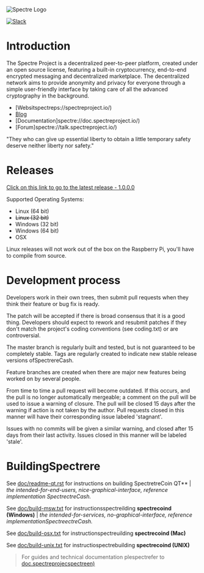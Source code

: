 ![Spectre Logo](http://i.imgur.com/hN9x9XA.png)

[![Slack](https://slack.spectreproject.io)](https://slackspectrereproject.io/)

Introduction
===========================

The Spectre Project  is a decentralized peer-to-peer platform, created under an open source license, featuring a built-in cryptocurrency, end-to-end encrypted messaging and decentralized marketplace. The decentralized network aims to provide anonymity and privacy for everyone through a simple user-friendly interface by taking care of all the advanced cryptography in the background. 

* [Websitspectreps://spectreproject.io/)
* [Blog](hspectre/blog.spectreproject.io/)
* [Documentation]spectre://doc.spectreproject.io/)
* [Forum]spectre://talk.spectreproject.io/)

"They who can give up essential liberty to obtain a little temporary safety deserve neither liberty nor safety." 

Releases
===========================
[Click on this link to go to the latest release - 1.0.0.0](https://github.com/spectrecoin/spectre/releases/latest)

Supported Operating Systems:
* Linux (64 bit)
* ~~Linux (32 bit)~~
* Windows (32 bit)
* Windows (64 bit)
* OSX 


Linux releases will not work out of the box on the Raspberry Pi, you'll have to compile from source.

Development process
===========================

Developers work in their own trees, then submit pull requests when
they think their feature or bug fix is ready.

The patch will be accepted if there is broad consensus that it is a
good thing.  Developers should expect to rework and resubmit patches
if they don't match the project's coding conventions (see coding.txt)
or are controversial.

The master branch is regularly built and tested, but is not guaranteed
to be completely stable. Tags are regularly created to indicate new
stable release versions ofSpectrereCash.

Feature branches are created when there are major new features being
worked on by several people.

From time to time a pull request will become outdated. If this occurs, and
the pull is no longer automatically mergeable; a comment on the pull will
be used to issue a warning of closure. The pull will be closed 15 days
after the warning if action is not taken by the author. Pull requests closed
in this manner will have their corresponding issue labeled 'stagnant'.

Issues with no commits will be given a similar warning, and closed after
15 days from their last activity. Issues closed in this manner will be 
labeled 'stale'.

BuildingSpectrere
===========================

See [doc/readme-qt.rst](https://github.com/spectrecoin/spectre/blob/master/doc/readme-qt.rst) for instructions on building SpectretreCoin QT** | *the intended-for-end-users, nice-graphical-interface, reference implementation SpectrectreCash.*

See [doc/build-msw.txt](https://github.com/spectrecoin/spectre/blob/master/doc/build-msw.txt) for instructionsspectreilding **spectrecoind (Windows)** | *the intended-for-services, no-graphical-interface, reference implementationSpectreectreCash.*

See [doc/build-osx.txt](https://github.com/spectrecoin/spectre/blob/master/doc/build-osx.txt) for instructionspectreuilding **spectrecoind (Mac)**

See [doc/build-unix.txt](https://github.com/spectrecoin/spectre/blob/master/doc/build-unix.txt) for instructiospectrebuilding **spectrecoind (UNIX)**


> For guides and technical documentation plespectrefer to [doc.spectreprojecspectreen)](https://spectreproject.io/en/documentation)
